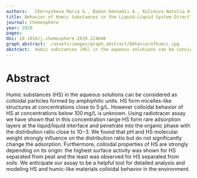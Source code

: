 ```yaml
---
authors:   Chernysheva Maria G., Badun Gennadii A., Kulikova Natalia A., Perminova Irina V.
title: Behavior of Humic Substances in the Liquid-Liquid System Directly Measured Using Tritium Label
journal: Chemosphere
year: 2020
pages:  
doi: 10.1016/j.chemosphere.2019.124646
graph_abstract:  /assets/images/graph_abstract/Behaviorofhumic.jpg
abstract:  Humic substances (HS) in the aqueous solutions can be considered as colloidal particles formed by amphiphilic units. HS form micelles-like structures at concentrations close to 5 g/L. However colloidal behavior of HS at concentrations below 100 mg/L is unknown. Using radiotracer assay we have shown that in this concentration range HS form rare adsorption layers at the liquid/liquid interface and penetrate into the organic phase with the distribution ratio close to 10−3. We found that pH and HS molecular weight strongly influence on the distribution ratio but do not significantly change the adsorption. Furthermore, colloidal properties of HS are strongly depending on its origin: the highest surface activity was shown for HS separated from peat and the least was observed for HS separated from soils. We anticipate our assay to be a helpful tool for detailed analysis and modeling HS and humic-like materials colloidal behavior in the environment.
---
```



# Abstract

Humic substances (HS) in the aqueous solutions can be considered as colloidal particles formed by amphiphilic units. HS form micelles-like structures at concentrations close to 5 g/L. However colloidal behavior of HS at concentrations below 100 mg/L is unknown. Using radiotracer assay we have shown that in this concentration range HS form rare adsorption layers at the liquid/liquid interface and penetrate into the organic phase with the distribution ratio close to 10−3. We found that pH and HS molecular weight strongly influence on the distribution ratio but do not significantly change the adsorption. Furthermore, colloidal properties of HS are strongly depending on its origin: the highest surface activity was shown for HS separated from peat and the least was observed for HS separated from soils. We anticipate our assay to be a helpful tool for detailed analysis and modeling HS and humic-like materials colloidal behavior in the environment.